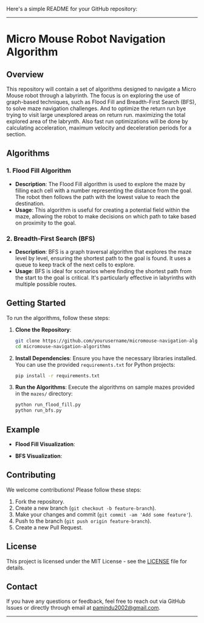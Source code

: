 Here's a simple README for your GitHub repository:

---

# Micro Mouse Robot Navigation Algorithm

## Overview

This repository will contain a set of algorithms designed to navigate a Micro Mouse robot through a labyrinth. The focus is on exploring the use of graph-based techniques, such as Flood Fill and Breadth-First Search (BFS), to solve maze navigation challenges.
And to optimize the return run bye trying to visit large unexplored areas on return run. maximizing the total explored area of the labrynth. Also fast run optimizations will be done by calculating acceleration, maximum velocity and deceleration periods for a section. 

## Algorithms

### 1. Flood Fill Algorithm
- **Description**: The Flood Fill algorithm is used to explore the maze by filling each cell with a number representing the distance from the goal. The robot then follows the path with the lowest value to reach the destination.
- **Usage**: This algorithm is useful for creating a potential field within the maze, allowing the robot to make decisions on which path to take based on proximity to the goal.

### 2. Breadth-First Search (BFS)
- **Description**: BFS is a graph traversal algorithm that explores the maze level by level, ensuring the shortest path to the goal is found. It uses a queue to keep track of the next cells to explore.
- **Usage**: BFS is ideal for scenarios where finding the shortest path from the start to the goal is critical. It's particularly effective in labyrinths with multiple possible routes.

## Getting Started

To run the algorithms, follow these steps:

1. **Clone the Repository**:
   ```bash
   git clone https://github.com/yourusername/micromouse-navigation-algorithms.git
   cd micromouse-navigation-algorithms
   ```

2. **Install Dependencies**:
   Ensure you have the necessary libraries installed. You can use the provided `requirements.txt` for Python projects:
   ```bash
   pip install -r requirements.txt
   ```

3. **Run the Algorithms**:
   Execute the algorithms on sample mazes provided in the `mazes/` directory:
   ```bash
   python run_flood_fill.py
   python run_bfs.py
   ```

## Example
- **Flood Fill Visualization**:

- **BFS Visualization**:

## Contributing

We welcome contributions! Please follow these steps:

1. Fork the repository.
2. Create a new branch (`git checkout -b feature-branch`).
3. Make your changes and commit (`git commit -am 'Add some feature'`).
4. Push to the branch (`git push origin feature-branch`).
5. Create a new Pull Request.

## License

This project is licensed under the MIT License - see the [LICENSE](LICENSE) file for details.

## Contact

If you have any questions or feedback, feel free to reach out via GitHub Issues or directly through email at [pamindu2002@gmail.com](mailto:pamindu2002@gmail.com).

---
